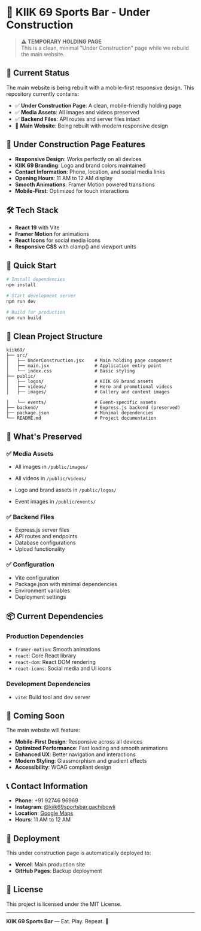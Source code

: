 # 🍻 KIIK 69 Sports Bar - Under Construction

> **⚠️ TEMPORARY HOLDING PAGE**  
> This is a clean, minimal "Under Construction" page while we rebuild the main website.

## 🚧 Current Status

The main website is being rebuilt with a mobile-first responsive design. This repository currently contains:

- ✅ **Under Construction Page**: A clean, mobile-friendly holding page
- ✅ **Media Assets**: All images and videos preserved
- ✅ **Backend Files**: API routes and server files intact
- 🔄 **Main Website**: Being rebuilt with modern responsive design

## 📱 Under Construction Page Features

- **Responsive Design**: Works perfectly on all devices
- **KIIK 69 Branding**: Logo and brand colors maintained
- **Contact Information**: Phone, location, and social media links
- **Opening Hours**: 11 AM to 12 AM display
- **Smooth Animations**: Framer Motion powered transitions
- **Mobile-First**: Optimized for touch interactions

## 🛠️ Tech Stack

- **React 19** with Vite
- **Framer Motion** for animations
- **React Icons** for social media icons
- **Responsive CSS** with clamp() and viewport units

## 🚀 Quick Start

```bash
# Install dependencies
npm install

# Start development server
npm run dev

# Build for production
npm run build
```

## 📁 Clean Project Structure

```
kiik69/
├── src/
│   ├── UnderConstruction.jsx    # Main holding page component
│   ├── main.jsx                 # Application entry point
│   └── index.css                # Basic styling
├── public/
│   ├── logos/                   # KIIK 69 brand assets
│   ├── videos/                  # Hero and promotional videos
│   ├── images/                  # Gallery and content images

│   └── events/                  # Event-specific assets
├── backend/                     # Express.js backend (preserved)
├── package.json                 # Minimal dependencies
└── README.md                    # Project documentation
```

## 🎯 What's Preserved

### ✅ Media Assets
- All images in `/public/images/`
- All videos in `/public/videos/`

- Logo and brand assets in `/public/logos/`
- Event images in `/public/events/`

### ✅ Backend Files
- Express.js server files
- API routes and endpoints
- Database configurations
- Upload functionality

### ✅ Configuration
- Vite configuration
- Package.json with minimal dependencies
- Environment variables
- Deployment settings

## 📦 Current Dependencies

### Production Dependencies
- `framer-motion`: Smooth animations
- `react`: Core React library
- `react-dom`: React DOM rendering
- `react-icons`: Social media and UI icons

### Development Dependencies
- `vite`: Build tool and dev server

## 🔄 Coming Soon

The main website will feature:
- **Mobile-First Design**: Responsive across all devices
- **Optimized Performance**: Fast loading and smooth animations
- **Enhanced UX**: Better navigation and interactions
- **Modern Styling**: Glassmorphism and gradient effects
- **Accessibility**: WCAG compliant design

## 📞 Contact Information

- **Phone**: +91 92746 96969
- **Instagram**: [@kiik69sportsbar.gachibowli](https://www.instagram.com/kiik69sportsbar.gachibowli)
- **Location**: [Google Maps](https://maps.app.goo.gl/jMMuHgGinp6JUSmHA)
- **Hours**: 11 AM to 12 AM

## 🚀 Deployment

This under construction page is automatically deployed to:
- **Vercel**: Main production site
- **GitHub Pages**: Backup deployment

## 📄 License

This project is licensed under the MIT License.

---

**KIIK 69 Sports Bar** — Eat. Play. Repeat. 🍻 